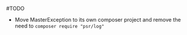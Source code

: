 #TODO

* Move MasterException to its own composer project and remove the need to `composer require "psr/log"`